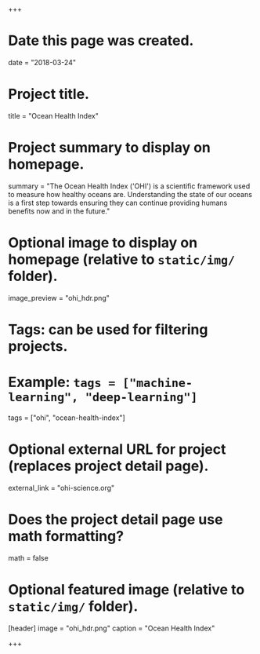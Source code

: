 +++
# Date this page was created.
date = "2018-03-24"

# Project title.
title = "Ocean Health Index"

# Project summary to display on homepage.
summary = "The Ocean Health Index ('OHI') is a scientific framework used to measure how healthy oceans are. Understanding the state of our oceans is a first step towards ensuring they can continue providing humans benefits now and in the future."

# Optional image to display on homepage (relative to `static/img/` folder).
image_preview = "ohi_hdr.png"

# Tags: can be used for filtering projects.
# Example: `tags = ["machine-learning", "deep-learning"]`
tags = ["ohi", "ocean-health-index"]

# Optional external URL for project (replaces project detail page).
external_link = "ohi-science.org"

# Does the project detail page use math formatting?
math = false

# Optional featured image (relative to `static/img/` folder).
[header]
image = "ohi_hdr.png"
caption = "Ocean Health Index"

+++


